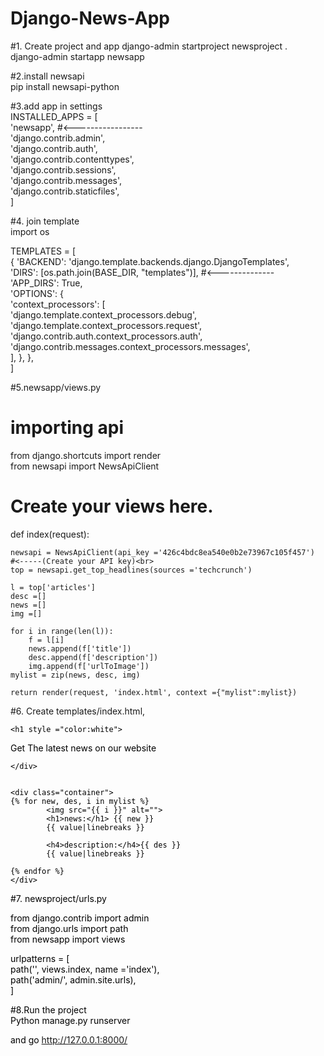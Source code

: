 # Django-News-App

#1. Create project and app
django-admin startproject newsproject .<br>
django-admin startapp newsapp

#2.install newsapi<br>
pip install newsapi-python

#3.add app in settings<br>
INSTALLED_APPS = [<br>
    'newsapp',	#<-----------------<br>
    'django.contrib.admin',<br>
    'django.contrib.auth',<br>
    'django.contrib.contenttypes',<br>
    'django.contrib.sessions',<br>
    'django.contrib.messages',<br>
    'django.contrib.staticfiles',<br>
]


#4. join template<br>
import os<br>

TEMPLATES = [<br>
    {
        'BACKEND': 'django.template.backends.django.DjangoTemplates',<br>
        'DIRS': [os.path.join(BASE_DIR, "templates")],		#<--------------<br>
        'APP_DIRS': True,<br>
        'OPTIONS': {<br>
            'context_processors': [<br>
                'django.template.context_processors.debug',<br>
                'django.template.context_processors.request',<br>
                'django.contrib.auth.context_processors.auth',<br>
                'django.contrib.messages.context_processors.messages',<br>
            ],
        },
    },<br>
]



#5.newsapp/views.py

# importing api
from django.shortcuts import render<br>
from newsapi import NewsApiClient

# Create your views here.
def index(request):<br>
	
	newsapi = NewsApiClient(api_key ='426c4bdc8ea540e0b2e73967c105f457')	#<-----(Create your API key)<br>
	top = newsapi.get_top_headlines(sources ='techcrunch')

	l = top['articles']
	desc =[]
	news =[]
	img =[]

	for i in range(len(l)):
		f = l[i]
		news.append(f['title'])
		desc.append(f['description'])
		img.append(f['urlToImage'])
	mylist = zip(news, desc, img)

	return render(request, 'index.html', context ={"mylist":mylist})


#6. Create templates/index.html,

<!DOCTYPE html>
<html lang="en" dir="ltr">
<head>
	<meta charset="utf-8">
	<title></title>

<link rel="stylesheet" href="https://stackpath.bootstrapcdn.com/bootstrap/4.3.1/css/bootstrap.min.css" integrity="sha384-ggOyR0iXCbMQv3Xipma34MD+dH/1fQ784/j6cY/iJTQUOhcWr7x9JvoRxT2MZw1T" crossorigin="anonymous">
<!-- Optional theme -->
</head>
<body>
	<div class="jumbotron" style="color:black">

	<h1 style ="color:white">
Get The latest news on our website
	</h1>

	</div>


	<div class="container">
	{% for new, des, i in mylist %}
			<img src="{{ i }}" alt="">
			<h1>news:</h1> {{ new }}
			{{ value|linebreaks }}

			<h4>description:</h4>{{ des }}
			{{ value|linebreaks }}

	{% endfor %}
	</div>

</body>
</html>




#7. newsproject/urls.py

from django.contrib import admin<br>
from django.urls import path<br>
from newsapp import views<br>

urlpatterns = [<br>
path('', views.index, name ='index'),<br>
	path('admin/', admin.site.urls),<br>
]


#8.Run the project<br>
Python manage.py runserver<br>

and go http://127.0.0.1:8000/








